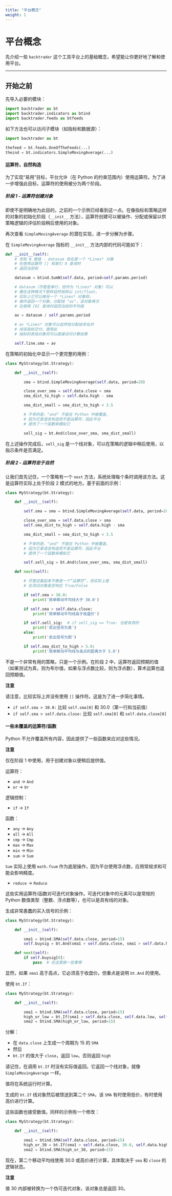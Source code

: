 ```yaml
---
title: "平台概念"
weight: 1
---
```


# 平台概念

先介绍一些 `backtrader` 这个工具平台上的基础概念，希望能让你更好地了解和使用平台。

---

## **开始之前**

先导入必要的模块：

```python
import backtrader as bt
import backtrader.indicators as btind
import backtrader.feeds as btfeeds
```

如下方法也可以访问子模块（如指标和数据源）：

```python
import backtrader as bt

thefeed = bt.feeds.OneOfTheFeeds(...)
theind = bt.indicators.SimpleMovingAverage(...)
```

#### 运算符，自然构造

为了实现“易用”目标，平台允许（在 Python 的约束范围内）使用运算符。为了进一步增强此目标，运算符的使用被分为两个阶段。

##### 阶段 1 - 运算符创建对象

即使不是明确地为此目的，之前的一个示例已经看到这一点。在像指标和策略这样的对象的初始化阶段（`__init__` 方法），运算符创建可以被操作、分配或保留以供策略逻辑的评估阶段稍后使用的对象。

再次查看 `SimpleMovingAverage` 的潜在实现，进一步分解为步骤。

在 `SimpleMovingAverage` 指标的 `__init__` 方法内部的代码可能如下：

```python
def __init__(self):
    # 求和 N 期值 - datasum 现在是一个 *Lines* 对象
    # 在使用运算符 [] 和索引 0 查询时
    # 返回当前和

    datasum = btind.SumN(self.data, period=self.params.period)

    # datasum（尽管是单行，但作为 *Lines* 对象）可以
    # 像在这种情况下那样自然地除以 int/float。
    # 实际上它可以被另一个 *Lines* 对象除。
    # 操作返回一个对象，分配给 "av"，该对象再次
    # 在使用 [0] 查询时返回当前的平均值

    av = datasum / self.params.period

    # av *Lines* 对象可以自然地分配给命名的
    # 线该指标交付。使用此
    # 指标的其他对象将可以直接访问计算结果

    self.line.sma = av
```

在策略的初始化中显示一个更完整的用例：

```python
class MyStrategy(bt.Strategy):

    def __init__(self):

        sma = btind.SimpleMovingAverage(self.data, period=20)

        close_over_sma = self.data.close > sma
        sma_dist_to_high = self.data.high - sma

        sma_dist_small = sma_dist_to_high < 3.5

        # 不幸的是，"and" 不能在 Python 中被覆盖，
        # 因为它是语言构造而不是运算符，因此平台
        # 提供了一个函数来模拟它

        sell_sig = bt.And(close_over_sma, sma_dist_small)
```

在上述操作完成后，`sell_sig` 是一个线对象，可以在策略的逻辑中稍后使用，以指示条件是否满足。

##### 阶段 2 - 运算符忠于自然

让我们首先记住，一个策略有一个 `next` 方法，系统处理每个条时调用该方法。这是运算符实际上处于阶段 2 模式的地方。基于前面的示例：

```python
class MyStrategy(bt.Strategy):

    def __init__(self):

        self.sma = sma = btind.SimpleMovingAverage(self.data, period=20)

        close_over_sma = self.data.close > sma
        self.sma_dist_to_high = self.data.high - sma

        sma_dist_small = sma_dist_to_high < 3.5

        # 不幸的是，"and" 不能在 Python 中被覆盖，
        # 因为它是语言构造而不是运算符，因此平台
        # 提供了一个函数来模拟它

        self.sell_sig = bt.And(close_over_sma, sma_dist_small)

    def next(self):

        # 尽管这看起来不像是一个“运算符”，但实际上是
        # 在测试对象是否响应 True/False

        if self.sma > 30.0:
            print('简单移动平均线大于 30.0')

        if self.sma > self.data.close:
            print('简单移动平均线高于收盘价')

        if self.sell_sig:  # if sell_sig == True: 也是有效的
            print('卖出信号为真')
        else:
            print('卖出信号为假')

        if self.sma_dist_to_high > 5.0:
            print('简单移动平均线与高点的距离大于 5.0')
```

不是一个非常有用的策略，只是一个示例。在阶段 2 中，运算符返回预期的值（如果测试为真，则为布尔值，如果与浮点数比较，则为浮点数），算术运算也返回预期值。

**注意**

请注意，比较实际上并没有使用 `[]` 操作符。这是为了进一步简化事情。

- `if self.sma > 30.0:` 比较 `self.sma[0]` 和 30.0（第一行和当前值）
- `if self.sma > self.data.close:` 比较 `self.sma[0]` 和 `self.data.close[0]`

#### 一些未覆盖的运算符/函数

Python 不允许覆盖所有内容，因此提供了一些函数来应对这些情况。

**注意**

仅在阶段 1 中使用，用于创建对象以便稍后提供值。

运算符：

- `and` -> `And`
- `or` -> `Or`

逻辑控制：

- `if` -> `If`

函数：

- `any` -> `Any`
- `all` -> `All`
- `cmp` -> `Cmp`
- `max` -> `Max`
- `min` -> `Min`
- `sum` -> `Sum`

`Sum` 实际上使用 `math.fsum` 作为底层操作，因为平台使用浮点数，应用常规求和可能会影响精度。

- `reduce` -> `Reduce`

这些实用运算符/函数对可迭代对象操作。可迭代对象中的元素可以是常规的 Python 数值类型（整数、浮点数等），也可以是具有线的对象。

生成非常愚蠢的买入信号的示例：

```python
class MyStrategy(bt.Strategy):

    def __init__(self):

        sma1 = btind.SMA(self.data.close, period=15)
        self.buysig = bt.And(sma1 > self.data.close, sma1 > self.data.high)

    def next(self):
        if self.buysig[0]:
            pass  # 在这里做一些事情
```

显然，如果 `sma1` 高于高点，它必须高于收盘价。但重点是说明 `bt.And` 的使用。

使用 `bt.If`：

```python
class MyStrategy(bt.Strategy):

    def __init__(self):

        sma1 = btind.SMA(self.data.close, period=15)
        high_or_low = bt.If(sma1 > self.data.close, self.data.low, self.data.high)
        sma2 = btind.SMA(high_or_low, period=15)
```

分解：

- 在 `data.close` 上生成一个周期为 15 的 `SMA`
- 然后
- `bt.If` 的值大于 `close`，返回 `low`，否则返回 `high`

请记住，在调用 `bt.If` 时没有实际值返回。它返回一个线对象，就像 `SimpleMovingAverage` 一样。

值将在系统运行时计算。

生成的 `bt.If` 线对象然后被馈送到第二个 `SMA`，该 `SMA` 有时使用低价，有时使用高价进行计算。

这些函数也接受数值。同样的示例有一个修改：

```python
class MyStrategy(bt.Strategy):

    def __init__(self):

        sma1 = btind.SMA(self.data.close, period=15)
        high_or_30 = bt.If(sma1 > self.data.close, 30.0, self.data.high)
        sma2 = btind.SMA(high_or_30, period=15)
```

现在，第二个移动平均线使用 30.0 或高价进行计算，具体取决于 `sma` 和 `close` 的逻辑状态。

**注意**

值 30 内部被转换为一个伪可迭代对象，该对象总是返回 30。
